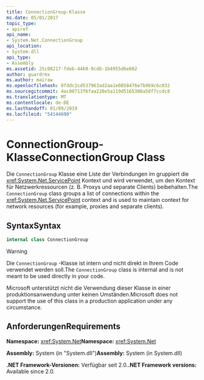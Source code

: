 ```yaml
---
title: ConnectionGroup-Klasse
ms.date: 05/01/2017
topic_type:
- apiref
api_name:
- System.Net.ConnectionGroup
api_location:
- System.dll
api_type:
- Assembly
ms.assetid: 25c08217-fdeb-44b9-9cd6-1b4955d6e602
author: guardrex
ms.author: mairaw
ms.openlocfilehash: 8fddc2cd537963ad2aa1e0858476e7b9b9c6c032
ms.sourcegitcommit: 4ac80713f6faa220e5a119d5165308a58f7ccdc8
ms.translationtype: MT
ms.contentlocale: de-DE
ms.lasthandoff: 01/09/2019
ms.locfileid: "54144690"
---
```

# <a name="connectiongroup-class"></a><span data-ttu-id="9e88f-102">ConnectionGroup-Klasse</span><span class="sxs-lookup"><span data-stu-id="9e88f-102">ConnectionGroup Class</span></span>

<span data-ttu-id="9e88f-103">Die `ConnectionGroup` Klasse eine Liste der Verbindungen im gruppiert die <xref:System.Net.ServicePoint> Kontext und wird verwendet, um den Kontext für Netzwerkressourcen (z. B. Proxys und separate Clients) beibehalten.</span><span class="sxs-lookup"><span data-stu-id="9e88f-103">The `ConnectionGroup` class groups a list of connections within the <xref:System.Net.ServicePoint> context and is used to maintain context for network resources (for example, proxies and separate clients).</span></span>

## <a name="syntax"></a><span data-ttu-id="9e88f-104">Syntax</span><span class="sxs-lookup"><span data-stu-id="9e88f-104">Syntax</span></span>
  
```csharp  
internal class ConnectionGroup
```

> [!WARNING]
> <span data-ttu-id="9e88f-105">Die `ConnectionGroup` -Klasse ist intern und nicht direkt in Ihrem Code verwendet werden soll.</span><span class="sxs-lookup"><span data-stu-id="9e88f-105">The `ConnectionGroup` class is internal and is not meant to be used directly in your code.</span></span>
> 
> <span data-ttu-id="9e88f-106">Microsoft unterstützt nicht die Verwendung dieser Klasse in einer produktionsanwendung unter keinen Umständen.</span><span class="sxs-lookup"><span data-stu-id="9e88f-106">Microsoft does not support the use of this class in a production application under any circumstance.</span></span>

## <a name="requirements"></a><span data-ttu-id="9e88f-107">Anforderungen</span><span class="sxs-lookup"><span data-stu-id="9e88f-107">Requirements</span></span>

<span data-ttu-id="9e88f-108">**Namespace:** <xref:System.Net></span><span class="sxs-lookup"><span data-stu-id="9e88f-108">**Namespace:** <xref:System.Net></span></span>

<span data-ttu-id="9e88f-109">**Assembly:** System (in "System.dll")</span><span class="sxs-lookup"><span data-stu-id="9e88f-109">**Assembly:** System (in System.dll)</span></span>

<span data-ttu-id="9e88f-110">**.NET Framework-Versionen:** Verfügbar seit 2.0.</span><span class="sxs-lookup"><span data-stu-id="9e88f-110">**.NET Framework versions:** Available since 2.0.</span></span>
